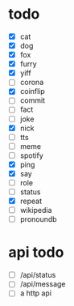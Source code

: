 # todo

- [x] cat
- [x] dog
- [x] fox
- [x] furry
- [x] yiff
- [ ] corona
- [x] coinflip
- [ ] commit
- [ ] fact
- [ ] joke
- [x] nick
- [ ] tts
- [ ] meme
- [ ] spotify
- [x] ping
- [x] say
- [ ] role
- [ ] status
- [x] repeat
- [ ] wikipedia
- [ ] pronoundb

# api todo

- [ ] /api/status
- [ ] /api/message
- [ ] a http api
